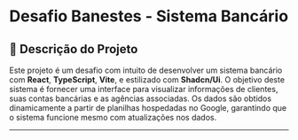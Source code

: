 # Desafio Banestes - Sistema Bancário

## 📖 Descrição do Projeto

Este projeto é um desafio com intuito de desenvolver um sistema bancário com **React**, **TypeScript**, **Vite**, e estilizado com **Shadcn/Ui**. O objetivo deste sistema é fornecer uma interface para visualizar informações de clientes, suas contas bancárias e as agências associadas. Os dados são obtidos dinamicamente a partir de planilhas hospedadas no Google, garantindo que o sistema funcione mesmo com atualizações nos dados.

---
